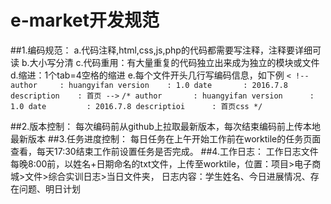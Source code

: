 # e-market开发规范

##1.编码规范：
	a.代码注释,html,css,js,php的代码都需要写注释，注释要详细可读
 	b.大小写分清
  	c.代码重用：有大量重复的代码独立出来成为独立的模块或文件
  	d.缩进：1个tab=4空格的缩进
	e.每个文件开头几行写编码信息，如下例
		`< !--
		 author  	: huangyifan
		 version 	: 1.0
		 date    	: 2016.7.8
		 description 	: 首页
 		-->`
 		`/*
		 author  	  : huangyifan
		 version 	  : 1.0
		 date    	  : 2016.7.8
		 descriptioi	  : 首页css
		*/`

##2.版本控制：
  	每次编码前从github上拉取最新版本，每次结束编码前上传本地最新版本
##3.任务进度控制：
	每日任务在上午开始工作前在worktile的任务页面查看，每天17:30结束工作前设置任务是否完成。
##4.工作日志：
	工作日志文件每晚8:00前，以姓名+日期命名的txt文件，上传至worktile，位置：项目>电子商城>文件>综合实训日志>当日文件夹，
	日志内容：学生姓名、今日进展情况、存在问题、明日计划
